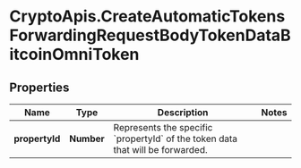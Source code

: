 # CryptoApis.CreateAutomaticTokensForwardingRequestBodyTokenDataBitcoinOmniToken

## Properties

Name | Type | Description | Notes
------------ | ------------- | ------------- | -------------
**propertyId** | **Number** | Represents the specific &#x60;propertyId&#x60; of the token data that will be forwarded. | 


